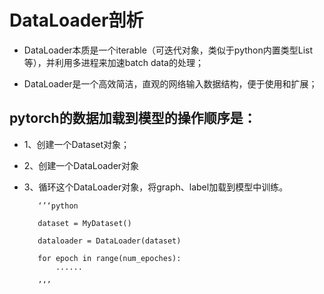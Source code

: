 # DataLoader剖析

  + DataLoader本质是一个iterable（可迭代对象，类似于python内置类型List等），并利用多进程来加速batch data的处理；
  
  + DataLoader是一个高效简洁，直观的网络输入数据结构，便于使用和扩展；
  
## pytorch的数据加载到模型的操作顺序是：

   + 1、创建一个Dataset对象；
   
   + 2、创建一个DataLoader对象
   
   + 3、循环这个DataLoader对象，将graph、label加载到模型中训练。
   
            ‘’‘python
            
            dataset = MyDataset()
            
            dataloader = DataLoader(dataset)
            
            for epoch in range(num_epoches):
                ......
            
            ’‘’
                

